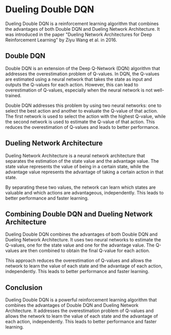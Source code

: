 # Dueling Double DQN

Dueling Double DQN is a reinforcement learning algorithm that combines the advantages of both Double DQN and Dueling Network Architecture. It was introduced in the paper "Dueling Network Architectures for Deep Reinforcement Learning" by Ziyu Wang et al. in 2016.

## Double DQN

Double DQN is an extension of the Deep Q-Network (DQN) algorithm that addresses the overestimation problem of Q-values. In DQN, the Q-values are estimated using a neural network that takes the state as input and outputs the Q-values for each action. However, this can lead to overestimation of Q-values, especially when the neural network is not well-trained.

Double DQN addresses this problem by using two neural networks: one to select the best action and another to evaluate the Q-value of that action. The first network is used to select the action with the highest Q-value, while the second network is used to estimate the Q-value of that action. This reduces the overestimation of Q-values and leads to better performance.

## Dueling Network Architecture

Dueling Network Architecture is a neural network architecture that separates the estimation of the state value and the advantage value. The state value represents the value of being in a certain state, while the advantage value represents the advantage of taking a certain action in that state.

By separating these two values, the network can learn which states are valuable and which actions are advantageous, independently. This leads to better performance and faster learning.

## Combining Double DQN and Dueling Network Architecture

Dueling Double DQN combines the advantages of both Double DQN and Dueling Network Architecture. It uses two neural networks to estimate the Q-values, one for the state value and one for the advantage value. The Q-values are then combined to obtain the final Q-value for each action.

This approach reduces the overestimation of Q-values and allows the network to learn the value of each state and the advantage of each action, independently. This leads to better performance and faster learning.

## Conclusion

Dueling Double DQN is a powerful reinforcement learning algorithm that combines the advantages of Double DQN and Dueling Network Architecture. It addresses the overestimation problem of Q-values and allows the network to learn the value of each state and the advantage of each action, independently. This leads to better performance and faster learning.

